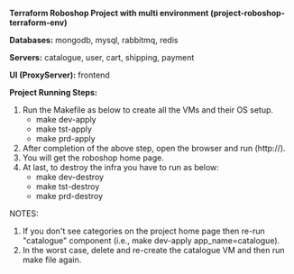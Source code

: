 **Terraform Roboshop Project with multi environment
(project-roboshop-terraform-env)**

**Databases:** mongodb, mysql, rabbitmq, redis

**Servers:** catalogue, user, cart, shipping, payment

**UI (ProxyServer):** frontend


**Project Running Steps:**
1. Run the Makefile as below to create all the VMs and their OS setup.
    * make dev-apply 
    * make tst-apply 
    * make prd-apply 
2. After completion of the above step, open the browser and run (http://<public-ip-address>).
3. You will get the roboshop home page.
4. At last, to destroy the infra you have to run as below:
    * make dev-destroy
    * make tst-destroy
    * make prd-destroy

NOTES:
1. If you don't see categories on the project home page then re-run "catalogue" component (i.e., make dev-apply app_name=catalogue).
2. In the worst case, delete and re-create the catalogue VM and then run make file again.


